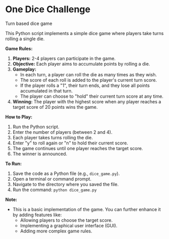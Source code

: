 # One Dice Challenge
Turn based dice game


This Python script implements a simple dice game where players take turns rolling a single die. 

**Game Rules:**

1. **Players:** 2-4 players can participate in the game.
2. **Objective:** Each player aims to accumulate points by rolling a die.
3. **Gameplay:**
   - In each turn, a player can roll the die as many times as they wish.
   - The score of each roll is added to the player's current turn score.
   - If the player rolls a "1", their turn ends, and they lose all points accumulated in that turn.
   - The player can choose to "hold" their current turn score at any time.
4. **Winning:** The player with the highest score when any player reaches a target score of 20 points wins the game.

**How to Play:**

1. Run the Python script.
2. Enter the number of players (between 2 and 4).
3. Each player takes turns rolling the die.
4. Enter "y" to roll again or "n" to hold their current score.
5. The game continues until one player reaches the target score.
6. The winner is announced.

**To Run:**

1. Save the code as a Python file (e.g., `dice_game.py`).
2. Open a terminal or command prompt.
3. Navigate to the directory where you saved the file.
4. Run the command: `python dice_game.py`

**Note:**

- This is a basic implementation of the game. You can further enhance it by adding features like:
    - Allowing players to choose the target score.
    - Implementing a graphical user interface (GUI).
    - Adding more complex game rules.


